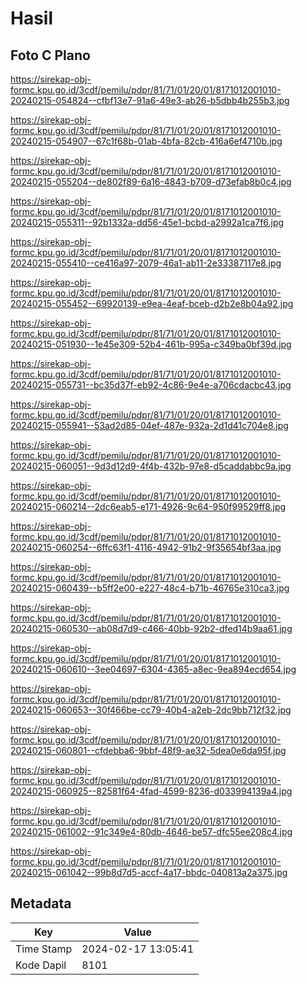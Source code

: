 # Hasil

## Foto C Plano

https://sirekap-obj-formc.kpu.go.id/3cdf/pemilu/pdpr/81/71/01/20/01/8171012001010-20240215-054824--cfbf13e7-91a6-49e3-ab26-b5dbb4b255b3.jpg

https://sirekap-obj-formc.kpu.go.id/3cdf/pemilu/pdpr/81/71/01/20/01/8171012001010-20240215-054907--67c1f68b-01ab-4bfa-82cb-416a6ef4710b.jpg

https://sirekap-obj-formc.kpu.go.id/3cdf/pemilu/pdpr/81/71/01/20/01/8171012001010-20240215-055204--de802f89-6a16-4843-b709-d73efab8b0c4.jpg

https://sirekap-obj-formc.kpu.go.id/3cdf/pemilu/pdpr/81/71/01/20/01/8171012001010-20240215-055311--92b1332a-dd56-45e1-bcbd-a2992a1ca7f6.jpg

https://sirekap-obj-formc.kpu.go.id/3cdf/pemilu/pdpr/81/71/01/20/01/8171012001010-20240215-055410--ce416a97-2079-46a1-ab11-2e33387117e8.jpg

https://sirekap-obj-formc.kpu.go.id/3cdf/pemilu/pdpr/81/71/01/20/01/8171012001010-20240215-055452--69920139-e9ea-4eaf-bceb-d2b2e8b04a92.jpg

https://sirekap-obj-formc.kpu.go.id/3cdf/pemilu/pdpr/81/71/01/20/01/8171012001010-20240215-051930--1e45e309-52b4-461b-995a-c349ba0bf39d.jpg

https://sirekap-obj-formc.kpu.go.id/3cdf/pemilu/pdpr/81/71/01/20/01/8171012001010-20240215-055731--bc35d37f-eb92-4c86-9e4e-a706cdacbc43.jpg

https://sirekap-obj-formc.kpu.go.id/3cdf/pemilu/pdpr/81/71/01/20/01/8171012001010-20240215-055941--53ad2d85-04ef-487e-932a-2d1d41c704e8.jpg

https://sirekap-obj-formc.kpu.go.id/3cdf/pemilu/pdpr/81/71/01/20/01/8171012001010-20240215-060051--9d3d12d9-4f4b-432b-97e8-d5caddabbc9a.jpg

https://sirekap-obj-formc.kpu.go.id/3cdf/pemilu/pdpr/81/71/01/20/01/8171012001010-20240215-060214--2dc6eab5-e171-4926-9c64-950f99529ff8.jpg

https://sirekap-obj-formc.kpu.go.id/3cdf/pemilu/pdpr/81/71/01/20/01/8171012001010-20240215-060254--6ffc63f1-4116-4942-91b2-9f35654bf3aa.jpg

https://sirekap-obj-formc.kpu.go.id/3cdf/pemilu/pdpr/81/71/01/20/01/8171012001010-20240215-060439--b5ff2e00-e227-48c4-b71b-46765e310ca3.jpg

https://sirekap-obj-formc.kpu.go.id/3cdf/pemilu/pdpr/81/71/01/20/01/8171012001010-20240215-060530--ab08d7d9-c466-40bb-92b2-dfed14b9aa61.jpg

https://sirekap-obj-formc.kpu.go.id/3cdf/pemilu/pdpr/81/71/01/20/01/8171012001010-20240215-060610--3ee04697-6304-4365-a8ec-9ea894ecd654.jpg

https://sirekap-obj-formc.kpu.go.id/3cdf/pemilu/pdpr/81/71/01/20/01/8171012001010-20240215-060653--30f466be-cc79-40b4-a2eb-2dc9bb712f32.jpg

https://sirekap-obj-formc.kpu.go.id/3cdf/pemilu/pdpr/81/71/01/20/01/8171012001010-20240215-060801--cfdebba6-9bbf-48f9-ae32-5dea0e6da95f.jpg

https://sirekap-obj-formc.kpu.go.id/3cdf/pemilu/pdpr/81/71/01/20/01/8171012001010-20240215-060925--82581f64-4fad-4599-8236-d033994139a4.jpg

https://sirekap-obj-formc.kpu.go.id/3cdf/pemilu/pdpr/81/71/01/20/01/8171012001010-20240215-061002--91c349e4-80db-4646-be57-dfc55ee208c4.jpg

https://sirekap-obj-formc.kpu.go.id/3cdf/pemilu/pdpr/81/71/01/20/01/8171012001010-20240215-061042--99b8d7d5-accf-4a17-bbdc-040813a2a375.jpg


## Metadata

| Key        | Value               |
| ---------- | ------------------- |
| Time Stamp | 2024-02-17 13:05:41 |
| Kode Dapil | 8101                |



